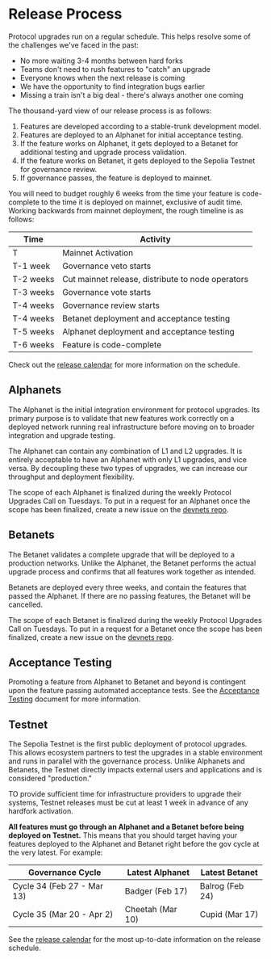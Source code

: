 # Release Process

<!-- toc -->

Protocol upgrades run on a regular schedule. This helps resolve some of the challenges we've faced in the past:

- No more waiting 3-4 months between hard forks
- Teams don't need to rush features to "catch" an upgrade
- Everyone knows when the next release is coming
- We have the opportunity to find integration bugs earlier
- Missing a train isn't a big deal - there's always another one coming

The thousand-yard view of our release process is as follows:

1. Features are developed according to a stable-trunk development model.
2. Features are deployed to an Alphanet for initial acceptance testing.
3. If the feature works on Alphanet, it gets deployed to a Betanet for additional testing and upgrade process
   validation.
4. If the feature works on Betanet, it gets deployed to the Sepolia Testnet for governance review.
5. If governance passes, the feature is deployed to mainnet.

You will need to budget roughly 6 weeks from the time your feature is code-complete to the time it is deployed on
mainnet, exclusive of audit time. Working backwards from mainnet deployment, the rough timeline is as follows:

| Time      | Activity                                          |
|-----------|---------------------------------------------------|
| T         | Mainnet Activation                                |
| T-1 week  | Governance veto starts                            |
| T-2 weeks | Cut mainnet release, distribute to node operators |
| T-3 weeks | Governance vote starts                            |
| T-4 weeks | Governance review starts                          |
| T-4 weeks | Betanet deployment and acceptance testing         |
| T-5 weeks | Alphanet deployment and acceptance testing        |
| T-6 weeks | Feature is code-complete                          |

Check out the [release calendar](./release-calendar.md) for more information on the schedule.

## Alphanets

The Alphanet is the initial integration environment for protocol upgrades. Its primary purpose is to validate
that new features work correctly on a deployed network running real infrastructure before moving on to broader
integration and upgrade testing.

The Alphanet can contain any combination of L1 and L2 upgrades. It is entirely acceptable to have an Alphanet with
only L1 upgrades, and vice versa. By decoupling these two types of upgrades, we can increase our throughput and
deployment flexibility.

The scope of each Alphanet is finalized during the weekly Protocol Upgrades Call on Tuesdays. To put in a request
for an Alphanet once the scope has been finalized, create a new issue on the
[devnets repo](https://github.com/ethereum-optimism/devnets/issues/new?template=devnet-request.yml).

## Betanets

The Betanet validates a complete upgrade that will be deployed to a production networks. Unlike the Alphanet, the
Betanet performs the actual upgrade process and confirms that all features work together as intended.

Betanets are deployed every three weeks, and contain the features that passed the Alphanet. If there are no passing
features, the Betanet will be cancelled.

The scope of each Betanet is finalized during the weekly Protocol Upgrades Call on Tuesdays. To put in a request
for a Betanet once the scope has been finalized, create a new issue on the
[devnets repo](https://github.com/ethereum-optimism/devnets/issues/new?template=devnet-request.yml).

## Acceptance Testing

Promoting a feature from Alphanet to Betanet and beyond is contingent upon the feature passing automated acceptance
tests. See the [Acceptance Testing](./acceptance-testing/index.md) document for more information.

## Testnet

The Sepolia Testnet is the first public deployment of protocol upgrades. This allows ecosystem partners to test the
upgrades in a stable environment and runs in parallel with the governance process. Unlike Alphanets and Betanets,
the Testnet directly impacts external users and applications and is considered "production."

TO provide sufficient time for infrastructure providers to upgrade their systems, Testnet releases must be cut at
least 1 week in advance of any hardfork activation.

**All features must go through an Alphanet and a Betanet before being deployed on Testnet.** This means that you
should target having your features deployed to the Alphanet and Betanet right before the gov cycle at the very latest.
For example:

| Governance Cycle           | Latest Alphanet  | Latest Betanet  |
|----------------------------|------------------|-----------------|
| Cycle 34 (Feb 27 - Mar 13) | Badger (Feb 17)  | Balrog (Feb 24) |
| Cycle 35 (Mar 20 - Apr 2)  | Cheetah (Mar 10) | Cupid (Mar 17)  |

See the [release calendar](./release-calendar.md) for the most up-to-date information on the release schedule.